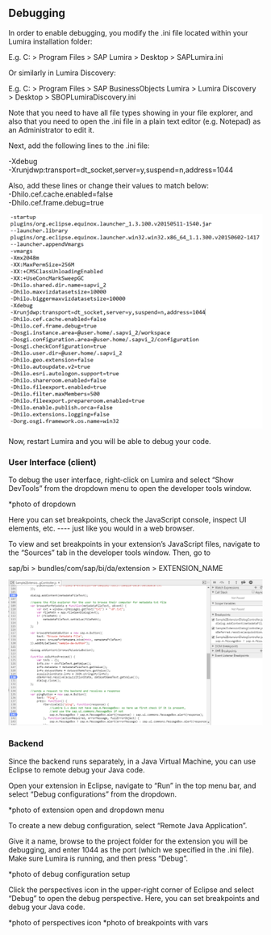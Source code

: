 ## Debugging
In order to enable debugging, you modify the .ini file located within your Lumira installation folder:

E.g. C: > Program Files > SAP Lumira > Desktop > SAPLumira.ini

Or similarly in Lumira Discovery:

E.g. C: > Program Files > SAP BusinessObjects Lumira > Lumira Discovery >  Desktop > SBOPLumiraDiscovery.ini

Note that you need to have all file types showing in your file explorer, and also that you need to open the .ini file in a plain text editor (e.g. Notepad)  as an Administrator to edit it. 

Next, add the following lines to the .ini file: 

-Xdebug 
<br>
-Xrunjdwp:transport=dt_socket,server=y,suspend=n,address=1044

Also, add these lines or change their values to match below:
<br>
-Dhilo.cef.cache.enabled=false 
<br>
-Dhilo.cef.frame.debug=true

![](./photos/13-ini.PNG)

Now, restart Lumira and you will be able to debug your code. 

### User Interface (client)
To debug the user interface, right-click on Lumira and select “Show DevTools” from the dropdown menu to open the developer tools window.

*photo of dropdown

Here you can set breakpoints, check the JavaScript console, inspect UI elements, etc. ---- just like you would in a web browser. 

To view and set breakpoints in your extension’s JavaScript files, navigate to the “Sources” tab in the developer tools window. Then, go to 

sap/bi > bundles/com/sap/bi/da/extension > EXTENSION_NAME

![](./photos/14-debug-ui.PNG)

### Backend
Since the backend runs separately, in a Java Virtual Machine, you can use Eclipse to remote debug your Java code.

Open your extension in Eclipse, navigate to “Run” in the top menu bar, and select “Debug configurations” from the dropdown.

*photo of extension open and dropdown menu

To create a new debug configuration, select “Remote Java Application”. 

Give it a name, browse to the project folder for the extension you will be debugging, and enter 1044 as the port (which we specified in the .ini file). Make sure Lumira is running, and then press “Debug”.

*photo of debug configuration setup

Click the perspectives icon in the upper-right corner of Eclipse and select “Debug” to open the debug perspective. Here, you can set breakpoints and debug your Java code.

*photo of perspectives icon 
*photo of breakpoints with vars